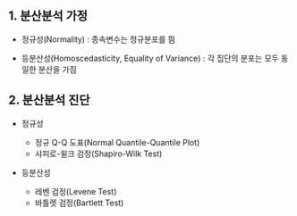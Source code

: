 ## 1. 분산분석 가정

- 정규성(Normality) : 종속변수는 정규분포를 띔

- 등분산성(Homoscedasticity, Equality of Variance) : 각 집단의 분포는 모두 동일한 분산을 가짐

## 2. 분산분석 진단

- 정규성
    - 정규 Q-Q 도표(Normal Quantile-Quantile Plot)
    - 샤피로-윌크 검정(Shapiro-Wilk Test)

- 등분산성
    - 레벤 검정(Levene Test)
    - 바틀렛 검정(Bartlett Test)